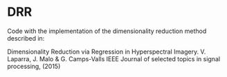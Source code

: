 # DRR

Code with the implementation of the dimensionality reduction method described in: 

Dimensionality Reduction via Regression in Hyperspectral Imagery.
V. Laparra, J. Malo & G. Camps-Valls
IEEE Journal of selected topics in signal processing, (2015)


